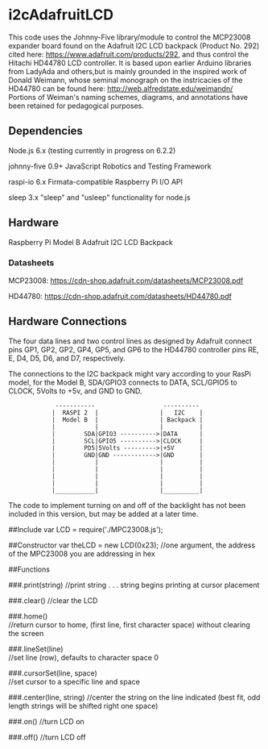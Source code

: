 # i2cAdafruitLCD

This code uses the Johnny-Five library/module to control the MCP23008 expander board found on the Adafruit I2C LCD backpack (Product No. 292) cited here: https://www.adafruit.com/products/292, and thus control the Hitachi HD44780 LCD controller. It is based upon earlier Arduino libraries from LadyAda and others,but is mainly grounded in the inspired work of Donald Weimann, whose seminal monograph on the instricacies of the HD44780 can be found here: http://web.alfredstate.edu/weimandn/  Portions of Weiman's naming schemes, diagrams, and annotations have been retained for pedagogical purposes.

## Dependencies

Node.js 6.x (testing currently in progress on 6.2.2)

johnny-five 0.9+ JavaScript Robotics and Testing Framework

raspi-io 6.x Firmata-compatible Raspberry Pi I/O API

sleep 3.x "sleep" and "usleep" functionality for node.js


## Hardware

Raspberry Pi Model B
Adafruit I2C LCD Backpack

### Datasheets

MCP23008:
<https://cdn-shop.adafruit.com/datasheets/MCP23008.pdf>

HD44780:
https://cdn-shop.adafruit.com/datasheets/HD44780.pdf

## Hardware Connections

The four data lines and two control lines as designed by Adafruit connect pins GP1, GP2, GP2, GP4, GP5, and GP6 to the HD44780 controller pins RE, E, D4, D5, D6, and D7, respectively.

The connections to the I2C backpack might vary according to your RasPi model, for the Model B, SDA/GPIO3 connects to DATA, SCL/GPIO5 to CLOCK, 5Volts to +5v, and GND to GND.
 
                 -----------                   ----------
                |  RASPI 2  |                 |   I2C    |
                |  Model B  |                 | Backpack |
                |           |                 |          |
                |        SDA|GPIO3 ---------->|DATA      |
                |        SCL|GPIO5 ---------->|CLOCK     |
                |        PD5|5Volts --------->|+5V       |
                |        GND|GND ------------>|GND       |
                |           |                 |          |
                |           |                 |          |
                |           |                 |          |
                |           |                 |          |
                |___________|                 |__________|

The code to implement turning on and off of the backlight has not been included in this version, but may be added at a later time.               

##Include
var LCD = require('./MPC23008.js');

##Constructor
var theLCD = new LCD(0x23); //one argument, the address of the MPC23008 you are addressing in hex

##Functions

###.print(string)
//print string . . . string begins printing at cursor placement

###.clear()
//clear the LCD

###.home()       
//return cursor to home, (first line, first character space) without clearing the screen

###.lineSet(line)    
//set line (row), defaults to character space 0

###.cursorSet(line, space)  
//set cursor to a specific line and space

###.center(line, string)
//center the string on the line indicated (best fit, odd length strings will be shifted right one space)

###.on()
//turn LCD on

###.off()
//turn LCD off







